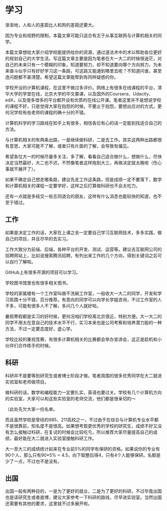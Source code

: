 # 学习

渐渐地，人和人的差距比人和狗的差距还要大。

因为专业和视野的限制，本篇文章可能只适合有志于从事互联网与计算机相关的同学。

本篇文章想给大家介绍学校能提供给你的资源，通过道法术中的术以帮助各位更好的规划自己的大学生活。写这篇文章主要是因为笔者在大一大二的时候很迷茫，对自己的未来只有一个模糊的印象，知道要努力，却不知道要向哪个方向努力，为未来奋斗似乎只有好好学习这一条路，可这路又能通到哪里去呢？不知道问谁，甚至连问题都不甚清楚。希望这篇文章能帮到有同样疑惑的你。

学校开设的计算机课程，在这里不做过多评价。网络上有很多在线课程的平台，清华大学的学堂在线，北京大学的华文慕课，以及国外的Coursera、Udacity、edX，以及很多很多的平台都开设有优质的在线公开课。笔者这里并不是想说学校的课程不好，只是觉得大家在抱怨的时候，不要止于抱怨，要想出应对的方式。更何况学校有些老师的课程的确十分的不错。

计算机科学的学习路线在知乎上有很多，相信各位有心的话一定能到找适合自己的方法。

与计算机相关的有两条出路，一是继续做科研，二是去工作。其实这两种出路都很有意思，大家可能不了解，或者只有片面的了解，会导致有偏见。

希望各位大一的时候尽量多关注，多了解，看看自己适合做什么，想做什么，尽快决定当然最好，大二也不迟，不然像笔者这样拖到大三，再做决定就太晚啦（伤心事就不展开了）。

如果不确定自己想走哪条路，建议先走工作这条路，但是成绩一定不要落下，数学和计算机相关的课程一定要学好，这样之后打算做科研也不会太吃力。

还有一点就是多结交一些志同道合的朋友，这样有什么消息也能较快的知道，也不至于错过。

## 工作

如果是决定工作的话，大家在上课之余一定要自己学习互联网技术，多多实践，做自己的项目，并且尽早的去实习。

工作大致分为前端、后端，各种平台的开发、测试、运营等。建议去互联网公司的招聘网站上，比如说搜索腾讯招聘，有列出来工作的几个方向，得到关键词之后可以自行了解啦。

GitHub上有很多开源的项目可以学习。

学校图书馆里也有很多相关图书。

学校的家属楼有一个工作室叫做不洗碗工作室，一般收大一大二的同学，开发和学习氛围十分不错，百分推荐。有意向的同学可以向学长学姐咨询，不过工作室的人不多，可能有很多人不了解，多问几个人就好啦。

暑假寒假都是实习的好时候，更何况咱们学校离北京很近，特别方便。大一大二的同学不用太在意自己的技术水平不行，实习本来也是公司考察和培养潜力股的一种方法，不过一定要态度好，虚心学。

学校比较的重视竞赛，有很多计算机相关的比赛都会举办宣讲会，这正是趁机和小伙伴们合作练手的时候。

## 科研

科研并不是要等到研究生或者博士阶段才做。笔者周围的很多优秀同学在大二就进实验室和老师做项目。

做科研的话，数学和编程能力一定要扎实，英语也要过关。学校有几个计算机方向的实验室，大家可以和这些实验室的老师交流，他们都是很亲切的～

（此处先欠大家一份名单。

而且虽然学校是曾经的985、211高校之一，不过由于在综合与计算机专业水平都不是很靠前，知名度不是很高。如果想考取更优秀的学校的研究生，成绩不好又没有怎么接触过科研，在复试的时候会比较吃亏。所以推荐大家尽量提高自己的成绩，最好能在大二就进入实验室接触科研工作。

大一至大三的成绩统计起来在专业前5%的同学有保研的资格。如果说你的专业有90个人，那么只有90*5% = 4.5，向下取整后得4，只有4个人能够保研。名额是少了一点，不过也不是没有。


## 出国

出国一般有两种目的，一是为了更好的就业，二是为了更好的科研。不过毕竟出国也是读研究生或者直博，建议大家参考一下科研的路线，尽早进实验室。当然出国还需要有其他的要求，这里就不过多展开啦。
